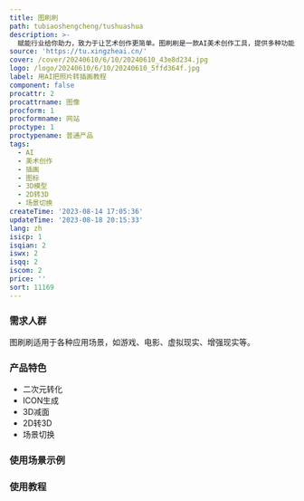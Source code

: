 ```yaml
---
title: 图刷刷
path: tubiaoshengcheng/tushuashua
description: >-
  赋能行业给你助力，致力于让艺术创作更简单。图刷刷是一款AI美术创作工具，提供多种功能，包括二次元转化、ICON生成、3D减面、2D转3D、场景切换等。通过最新的人工智能技术，图刷刷能够将照片转换为插画风格，生成高质量的图标，简化和优化3D模型，将2D图像转换为3D模型，并实现场景之间的平滑切换。图刷刷适用于各种应用场景，如游戏、电影、虚拟现实、增强现实等。
source: 'https://tu.xingzheai.cn/'
cover: /cover/20240610/6/10/20240610_43e8d234.jpg
logo: /logo/20240610/6/10/20240610_5ffd364f.jpg
label: 用AI把照片转插画教程
component: false
procattr: 2
procattrname: 图像
procform: 1
procformname: 网站
proctype: 1
proctypename: 普通产品
tags:
  - AI
  - 美术创作
  - 插画
  - 图标
  - 3D模型
  - 2D转3D
  - 场景切换
createTime: '2023-08-14 17:05:36'
updateTime: '2023-08-18 20:15:33'
lang: zh
isicp: 1
isqian: 2
iswx: 2
isqq: 2
iscom: 2
price: ''
sort: 11169
---
```




### 需求人群
图刷刷适用于各种应用场景，如游戏、电影、虚拟现实、增强现实等。

### 产品特色
* 二次元转化
* ICON生成
* 3D减面
* 2D转3D
* 场景切换

### 使用场景示例


### 使用教程


  
